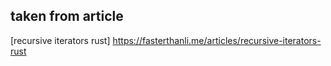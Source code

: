 ## taken from article
[recursive iterators rust] https://fasterthanli.me/articles/recursive-iterators-rust
